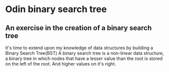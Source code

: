 # Odin binary search tree

## An exercise in the creation of a binary search tree

It's time to extend upon my knowledge of data structures by building a Binary Search Tree(BST)
A binary search tree is a non-linear data structure, a binary tree in which nodes that have a lesser value than the root is stored on the left of the root. And higher values on it's right.

